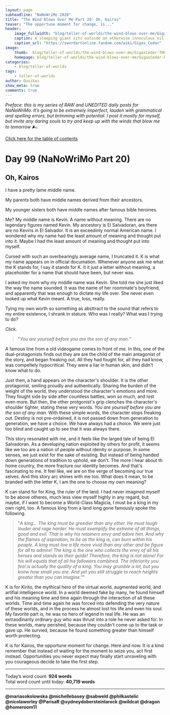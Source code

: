 ```yaml
---
layout: page
subheadline: "NaNoWriMo 2020"
title: "The Wind Blows Over Me Part 20: Oh, Kairos"
teaser: "The opportune moment for change, is..."
header:
    image_fullwidth: "blog/teller-of-worlds/the-wind-blows-over-me/GigasCedar-HEAD.jpg"
    caption: A sleeping giant sits outside an otherwise innoculous village at the outskirts of the virtual realm...
    caption_url: "https://swordartonline.fandom.com/wiki/Gigas_Cedar"
image:
    thumb:  blog/teller-of-worlds/the-wind-blows-over-me/GigasCedar-THUMB.png
    homepage: blog/teller-of-worlds/the-wind-blows-over-me/GigasCedar-RAW.png
categories:
    - blog/teller-of-worlds
tags:   
    - teller-of-worlds
author: Ousikai
show_meta: true
comments: true
---
```

*Preface: this is my series of RAW and UNEDITED daily posts for NaNoWriMo. It’s going to be extremely imperfect, lauden with grammatical and spelling errors, but brimming with potential. I post it mostly for myself, but invite any daring souls to try and keep up with the winds that blow me to tomorrow :wind_face:.*

[Click here for the table of contents]({{site.url}}{{site.baseurl}}/blog/teller-of-worlds/the-wind-blows-over-me-table-of-contents) <br/>

# Day 99 (NaNoWriMo Part 20)     
## Oh, Kairos

I have a pretty lame middle name.

My parents both have middle names derived from their ancestors.

My younger sisters both have middle names after famous bible heroines.

Me? My middle name is Kevin. A name without meaning. There are no legendary figures named Kevin. My ancestory is El Salvadoran, are there are no Kevins in El Salvador. It is an exceedinly normal American name. I wondered why my name had the least amount of meaning and thought put into it. Maybe I had the least amount of meaning and thought put into myself.

Cursed with such an overbearingly average name, I truncated it. K is what my name appears on in official documation. Whenever anyone ask me what the K stands for, I say it stands for K. It it just a letter without meaning, a placeholder for a name that should have been, but never was.

I asked my mom why my middle name was Kevin. She told me she just liked the way the name sounded. It was the name of her roommate's boyfriend, and apparently that was enough to dictate my life over. She never even looked up what Kevin meant. A true, loss, really.

Tying my own worth so something as absttract to the sound that refers to my entire existence, I shrank in stature. Who was I really? What was I trying to do?

*Click.*

> "*You are yourself before you are the son of any man.*"

A famous line from a old videogame comes to front of me. In this, one of the dual-protagonists finds out they are are the child of the main antagonist of the story, and began freaking out. All they had fought for, all they had know, was compeltely hypocritical. They were a liar in human skin, and didn't know what to do.

Just then, a hand appears on the character's shoulder. It is the other protagonist, smiling proudly and authentically. Sharing the burden of the weight of the world, they understood the character's emotions and more. They fought side by side after countless battles, won so much, and lost even more. But then, the other protgonist's grip clenches the character's shoulder tighter, stating these very words. *You are yourself before you are the son of any man.* With these simple words, the character stops freaking out. Destiny is not pre-ordained, it is not passed down from generation to generation, we have a choice. We have always had a choice. We were just too blind and caught up to see that it was always there.

This story resonated with me, and it feels like the larged tale of being El Salvadoran. As a developing nation exploited by others for profit, it seems like we too are a nation of people without idenity or purpose. In some senses, we just exist for the sake of existing. But instead of being handed down generations of tradition to uphold, we don't. The more I hear about th home country, the more fracture our identity becomes. And that's fascinating to me. It feel like, we are on the verge of becoming our true selves. And this story arc shines with me too. What does it mean, to be branded with the letter K, I am the one to choose my own meaning?


K can stand for for King, the ruler of the land. I had never imagined myself to be above otheres, much less view myself highly in any regard, but maybe, if I want to become a World-Class Magicia, I must be a king in my own right, too. A famous king from a land long gone famously spoke the following.

> "*A king... The king must be greedier than any other. He must laugh louder and rage harder. He must exemplify the extreme of all things, good and evil. That is why his retainers envy and adore him. And why the flames of aspiration, to be as the king is, can burn within his people. A king must live a life more vivid than any other and be figure for all to admire! The king is the one who collects the envy of all his heroes and stands as their guide! Therefore, the king is not alone! For his will equals that of all his followers combined. The inferiority you feel is actually the quality of a king. You may grumble a lot, but you know how small you are. And yet you still struggle to reach heights greater than you can imagine."*"


K is for Kirito, the mythical hero of the virtual world, augmented world, and artifial intelligence world. In a world deemed fake by many, he found himself and his meaning time and time again through the interaction of all these worlds. Time and time again he was forced into defending the very nature of these worlds, and in the process he almost lost his life and even his soul. My favorite part is, he was no hero of legend in real life. He was an extraodinarily ordinary guy who was thrust into a role he never asked for. In these worlds, many perished, because they couldn't come up to the task or gave up. He survied, because he found something greater than himself worth protecting.


K is for Kairos, the opportune moment for change. Here and now. It is a kind remember that instead of waiting for the moment to seize you, act first instead. Opportunities you never expect may finally start unraveling with you courageous decide to take the first step.

---

Today’s word count: **924 words** <br/>
Total word count until today: **40,719 words** <br/>

-----

**@mariasokolowska @michellebasey @sabweld @philkastelic @nicolaworley @ParisaR @sydneydobersteinlarock @wildcat @dragon @homeroom11**